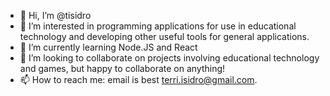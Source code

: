 - 👋 Hi, I’m @tisidro
- 👀 I’m interested in programming applications for use in educational technology and developing other useful tools for general applications.
- 🌱 I’m currently learning Node.JS and React
- 💞️ I’m looking to collaborate on projects involving educational technology and games, but happy to collaborate on anything!
- 📫 How to reach me: email is best terri.isidro@gmail.com.

<!---
tisidro/tisidro is a ✨ special ✨ repository because its `README.md` (this file) appears on your GitHub profile.
You can click the Preview link to take a look at your changes.
--->
